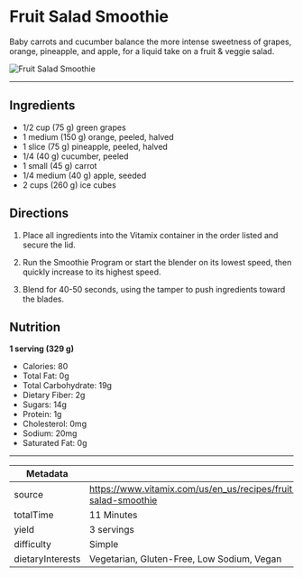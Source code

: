 # Fruit Salad Smoothie

Baby carrots and cucumber balance the more intense sweetness of grapes, orange, pineapple, and apple, for a liquid take on a fruit & veggie salad.

![Fruit Salad Smoothie](https://www.vitamix.com/content/dam/vitamix/migration/media/recipe/rcpfruitsaladsmoothie/images/fruitsaladsmoothiemainjpg.jpg)

---

## Ingredients

- 1/2 cup (75 g) green grapes
- 1 medium (150 g) orange, peeled, halved
- 1 slice (75 g) pineapple, peeled, halved
- 1/4 (40 g) cucumber, peeled
- 1 small (45 g) carrot
- 1/4 medium (40 g) apple, seeded
- 2 cups (260 g) ice cubes

## Directions

1. Place all ingredients into the Vitamix container in the order listed and secure the lid.

2. Run the Smoothie Program or start the blender on its lowest speed, then quickly increase to its highest speed.

3. Blend for 40-50 seconds, using the tamper to push ingredients toward the blades.

## Nutrition

**1 serving (329 g)**

- Calories: 80
- Total Fat: 0g
- Total Carbohydrate: 19g
- Dietary Fiber: 2g
- Sugars: 14g
- Protein: 1g
- Cholesterol: 0mg
- Sodium: 20mg
- Saturated Fat: 0g

---

| Metadata |  |
| --- | --- |
| source | https://www.vitamix.com/us/en_us/recipes/fruit-salad-smoothie |
| totalTime | 11 Minutes |
| yield | 3 servings |
| difficulty | Simple |
| dietaryInterests | Vegetarian, Gluten-Free, Low Sodium, Vegan |
